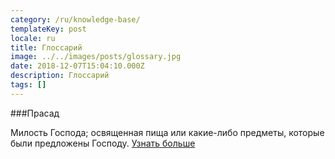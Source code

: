 ```yaml
---
category: /ru/knowledge-base/
templateKey: post
locale: ru
title: Глоссарий
image: ../../images/posts/glossary.jpg
date: 2018-12-07T15:04:10.000Z
description: Глоссарий
tags: []
---
```


###Прасад

Милость Господа; освященная пища или какие-либо предметы, которые были предложены Господу. [Узнать больше]()
